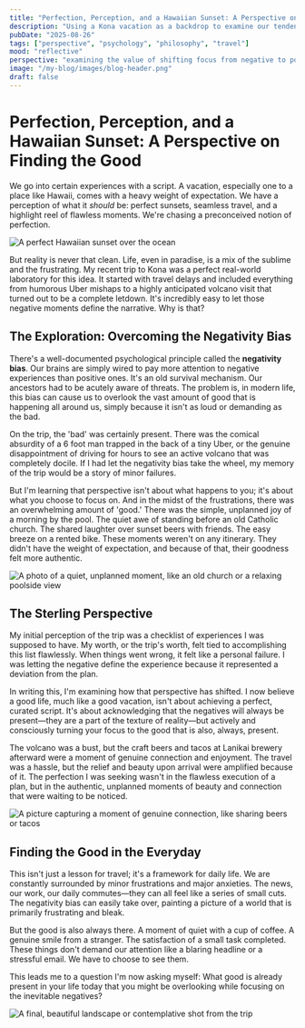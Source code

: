 ```yaml
---
title: "Perfection, Perception, and a Hawaiian Sunset: A Perspective on Finding the Good"
description: "Using a Kona vacation as a backdrop to examine our tendency to focus on the negative, and the shift in perspective required to notice the good that is always present."
pubDate: "2025-08-26"
tags: ["perspective", "psychology", "philosophy", "travel"]
mood: "reflective"
perspective: "examining the value of shifting focus from negative to positive"
image: "/my-blog/images/blog-header.png"
draft: false
---
```


# Perfection, Perception, and a Hawaiian Sunset: A Perspective on Finding the Good

We go into certain experiences with a script. A vacation, especially one to a place like Hawaii, comes with a heavy weight of expectation. We have a perception of what it *should* be: perfect sunsets, seamless travel, and a highlight reel of flawless moments. We're chasing a preconceived notion of perfection.

![A perfect Hawaiian sunset over the ocean](/images/Kona%202025_files/sunset_selfie.jpeg)

But reality is never that clean. Life, even in paradise, is a mix of the sublime and the frustrating. My recent trip to Kona was a perfect real-world laboratory for this idea. It started with travel delays and included everything from humorous Uber mishaps to a highly anticipated volcano visit that turned out to be a complete letdown. It's incredibly easy to let those negative moments define the narrative. Why is that?

## The Exploration: Overcoming the Negativity Bias

There's a well-documented psychological principle called the **negativity bias**. Our brains are simply wired to pay more attention to negative experiences than positive ones. It's an old survival mechanism. Our ancestors had to be acutely aware of threats. The problem is, in modern life, this bias can cause us to overlook the vast amount of good that is happening all around us, simply because it isn't as loud or demanding as the bad.

On the trip, the 'bad' was certainly present. There was the comical absurdity of a 6 foot man trapped in the back of a tiny Uber, or the genuine disappointment of driving for hours to see an active volcano that was completely docile. If I had let the negativity bias take the wheel, my memory of the trip would be a story of minor failures.

But I'm learning that perspective isn't about what happens to you; it's about what you choose to focus on. And in the midst of the frustrations, there was an overwhelming amount of 'good.' There was the simple, unplanned joy of a morning by the pool. The quiet awe of standing before an old Catholic church. The shared laughter over sunset beers with friends. The easy breeze on a rented bike. These moments weren't on any itinerary. They didn't have the weight of expectation, and because of that, their goodness felt more authentic.

![A photo of a quiet, unplanned moment, like an old church or a relaxing poolside view](/images/Kona%202025_files/beach_relaxing.jpeg)

## The Sterling Perspective

My initial perception of the trip was a checklist of experiences I was supposed to have. My worth, or the trip's worth, felt tied to accomplishing this list flawlessly. When things went wrong, it felt like a personal failure. I was letting the negative define the experience because it represented a deviation from the plan.

In writing this, I'm examining how that perspective has shifted. I now believe a good life, much like a good vacation, isn't about achieving a perfect, curated script. It's about acknowledging that the negatives will always be present—they are a part of the texture of reality—but actively and consciously turning your focus to the good that is also, always, present.

The volcano was a bust, but the craft beers and tacos at Lanikai brewery afterward were a moment of genuine connection and enjoyment. The travel was a hassle, but the relief and beauty upon arrival were amplified because of it. The perfection I was seeking wasn't in the flawless execution of a plan, but in the authentic, unplanned moments of beauty and connection that were waiting to be noticed.

![A picture capturing a moment of genuine connection, like sharing beers or tacos](/images/Kona%202025_files/beers.jpeg)

## Finding the Good in the Everyday

This isn't just a lesson for travel; it's a framework for daily life. We are constantly surrounded by minor frustrations and major anxieties. The news, our work, our daily commutes—they can all feel like a series of small cuts. The negativity bias can easily take over, painting a picture of a world that is primarily frustrating and bleak.

But the good is also always there. A moment of quiet with a cup of coffee. A genuine smile from a stranger. The satisfaction of a small task completed. These things don't demand our attention like a blaring headline or a stressful email. We have to choose to see them.

This leads me to a question I'm now asking myself: What good is already present in your life today that you might be overlooking while focusing on the inevitable negatives?

![A final, beautiful landscape or contemplative shot from the trip](/images/Kona%202025_files/coffee_beach.jpeg)